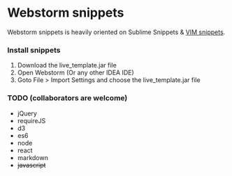 # Webstorm snippets

Webstorm snippets is heavily oriented on Sublime Snippets & [VIM snippets](https://github.com/honza/vim-snippets).

### Install snippets

1. Download the live_template.jar file
2. Open Webstorm (Or any other IDEA IDE)
3. Goto File > Import Settings and choose the live_template.jar file


### TODO (collaborators are welcome)
- jQuery
- requireJS
- d3
- es6
- node
- react
- markdown
- ~~javascript~~
